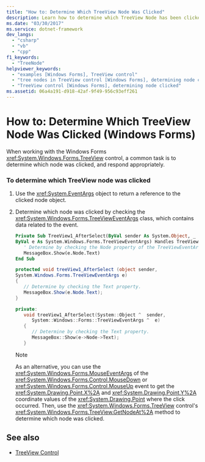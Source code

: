 ```yaml
---
title: "How to: Determine Which TreeView Node Was Clicked"
description: Learn how to determine which TreeView Node has been clicked so that you can respond appropriately.
ms.date: "03/30/2017"
ms.service: dotnet-framework
dev_langs:
  - "csharp"
  - "vb"
  - "cpp"
f1_keywords:
  - "TreeNode"
helpviewer_keywords:
  - "examples [Windows Forms], TreeView control"
  - "tree nodes in TreeView control [Windows Forms], determining node clicked"
  - "TreeView control [Windows Forms], determining node clicked"
ms.assetid: 06a4a191-d918-42af-9f49-956c93eff261
---
```

# How to: Determine Which TreeView Node Was Clicked (Windows Forms)

When working with the Windows Forms <xref:System.Windows.Forms.TreeView> control, a common task is to determine which node was clicked, and respond appropriately.

### To determine which TreeView node was clicked

1. Use the <xref:System.EventArgs> object to return a reference to the clicked node object.

2. Determine which node was clicked by checking the <xref:System.Windows.Forms.TreeViewEventArgs> class, which contains data related to the event.

    ```vb
    Private Sub TreeView1_AfterSelect(ByVal sender As System.Object, _
    ByVal e As System.Windows.Forms.TreeViewEventArgs) Handles TreeView1.AfterSelect
       ' Determine by checking the Node property of the TreeViewEventArgs.
       MessageBox.Show(e.Node.Text)
    End Sub
    ```

    ```csharp
    protected void treeView1_AfterSelect (object sender,
    System.Windows.Forms.TreeViewEventArgs e)
    {
       // Determine by checking the Text property.
       MessageBox.Show(e.Node.Text);
    }
    ```

    ```cpp
    private:
       void treeView1_AfterSelect(System::Object ^  sender,
          System::Windows::Forms::TreeViewEventArgs ^  e)
       {
          // Determine by checking the Text property.
          MessageBox::Show(e->Node->Text);
       }
    ```

    > [!NOTE]
    > As an alternative, you can use the <xref:System.Windows.Forms.MouseEventArgs> of the <xref:System.Windows.Forms.Control.MouseDown> or <xref:System.Windows.Forms.Control.MouseUp> event to get the <xref:System.Drawing.Point.X%2A> and <xref:System.Drawing.Point.Y%2A> coordinate values of the <xref:System.Drawing.Point> where the click occurred. Then, use the <xref:System.Windows.Forms.TreeView> control's <xref:System.Windows.Forms.TreeView.GetNodeAt%2A> method to determine which node was clicked.

## See also

- [TreeView Control](treeview-control-windows-forms.md)
